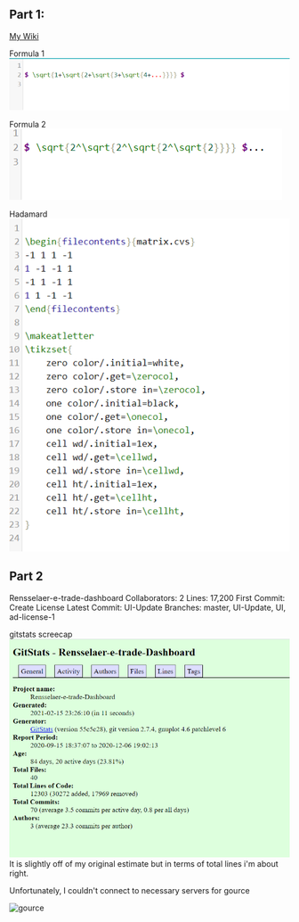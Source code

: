 ## Part 1:
[My Wiki](https://github.com/VictoriaSavage526/Lab-3/wiki)

Formula 1 ![Formula 1](https://github.com/VictoriaSavage526/Lab-3/blob/main/sqrt1.PNG)


Formula 2 ![Formula 2](https://github.com/VictoriaSavage526/Lab-3/blob/main/sqrt.png)

Hadamard ![Hadamard](https://github.com/VictoriaSavage526/Lab-3/blob/main/hadamard.PNG)

## Part 2
Rensselaer-e-trade-dashboard
Collaborators: 2
Lines: 17,200
First Commit: Create License
Latest Commit: UI-Update
Branches: master, UI-Update, UI, ad-license-1

gitstats screecap ![gitstats](https://github.com/VictoriaSavage526/Lab-3/blob/main/stats.PNG)
It is slightly off of my original estimate but in terms of total lines i'm about right.

Unfortunately, I couldn't connect to necessary servers for gource

![gource]()
